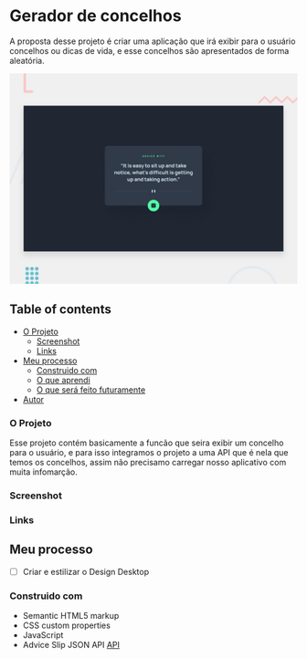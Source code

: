 # Gerador de concelhos

A proposta desse projeto é criar uma aplicação que irá exibir para o usuário concelhos ou dicas de vida, e esse concelhos são apresentados de forma aleatória. 


![Design preview for the Social media dashboard with theme switcher coding challenge](./design/desktop-preview.jpg)

## Table of contents

- [O Projeto](#o-projeto)
  - [Screenshot](#screenshot)
  - [Links](#links)
- [Meu processo](#meu-processo)
  - [Construido com](#construido-com)
  - [O que aprendi](#o-que-aprendi)
  - [O que será feito futuramente](#o-que-será-feito-futuramente)
- [Autor](#autor)

### O Projeto

Esse projeto contém basicamente a funcão que seira exibir um concelho para o usuário, e para isso integramos  o projeto a uma API que é nela que temos os concelhos, assim não precisamo carregar nosso aplicativo com muita infomarção.

### Screenshot

### Links

## Meu processo

- [ ] Criar e estilizar o Design Desktop


### Construido com

- Semantic HTML5 markup
- CSS custom properties
- JavaScript
- Advice Slip JSON API [API](https://api.adviceslip.com/)